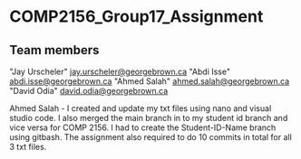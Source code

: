 # COMP2156_Group17_Assignment

## Team members

"Jay Urscheler" <jay.urscheler@georgebrown.ca> 
"Abdi Isse" <abdi.isse@georgebrown.ca> 
"Ahmed Salah" <ahmed.salah@georgebrown.ca> 
"David Odia" <david.odia@georgebrown.ca>

Ahmed Salah - I created and update my txt files using nano and visual studio code. I also merged the main branch in to my student id branch and vice versa for COMP 2156. I had to create the Student-ID-Name branch using gitbash. The assignment also required to do 10 commits in total for all 3 txt files.

